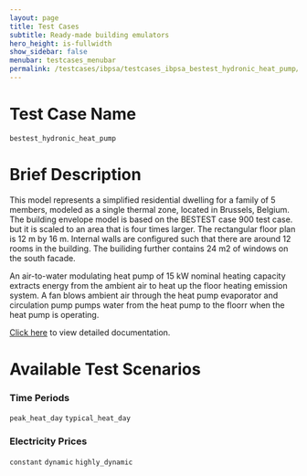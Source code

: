 ```yaml
---
layout: page
title: Test Cases
subtitle: Ready-made building emulators
hero_height: is-fullwidth
show_sidebar: false
menubar: testcases_menubar
permalink: /testcases/ibpsa/testcases_ibpsa_bestest_hydronic_heat_pump/
---
```


# Test Case Name
``bestest_hydronic_heat_pump``

# Brief Description
This model represents a simplified residential dwelling for a family of 5
members, modeled as a single thermal zone, located in Brussels, Belgium.
The building envelope model is based on the BESTEST case 900 test case.
but it is scaled to an area that is four times larger. The rectangular floor
plan is 12 m by 16 m.  Internal walls are configured such that there are
around 12 rooms in the building.  The builiding further contains 24 m2 of
windows on the south facade.

An air-to-water modulating heat pump of 15 kW nominal heating capacity
extracts energy from the ambient air to heat up the floor heating emission
system. A fan blows ambient air through the heat
pump evaporator and circulation pump pumps water from the heat pump to the
floorr when the heat pump is operating.

[Click here](/docs-testcases/bestest_hydronic_heat_pump/index.html) to view detailed documentation.

# Available Test Scenarios
### Time Periods
``peak_heat_day``
``typical_heat_day``

### Electricity Prices
``constant``
``dynamic``
``highly_dynamic``
